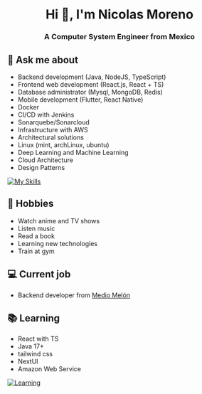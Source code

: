 <h1 align="center">Hi 👋, I'm Nicolas Moreno</h1>
<h3 align="center">A Computer System Engineer from Mexico</h3>

## 💬 Ask me about
- Backend development (Java, NodeJS, TypeScript)
- Frontend web development (React.js, React + TS)
- Database administrator (Mysql, MongoDB, Redis)
- Mobile development (Flutter, React Native)
- Docker
- CI/CD with Jenkins
- Sonarquebe/Sonarcloud
- Infrastructure with AWS
- Architectural solutions
- Linux (mint, archLinux, ubuntu)
- Deep Learning and Machine Learning
- Cloud Architecture
- Design Patterns

[![My Skills](https://skillicons.dev/icons?i=java,spring,gradle,maven,nodejs,express,git,ts,react,vite,tailwind,mysql,mongodb,redis,docker,jenkins,aws,linux,bash,mint,arch,ubuntu,vscode,idea,firebase,elasticsearch&perline=6)](https://skillicons.dev)

## 📅 Hobbies
- Watch anime and TV shows
- Listen music
- Read a book
- Learning new technologies
- Train at gym

## 💻 Current job
- Backend developer from [Medio Melón ](https://www.mediomelon.mx/es)

<!-- ## 💻 Current projects
- viajin [WIP] - Side project
- budget [WIP] - Side project
- todo [WIP] - Side project -->

## 📚 Learning
- React with TS 
- Java 17+
- tailwind css
- NextUI
- Amazon Web Service

[![Learning](https://skillicons.dev/icons?i=java,tailwind,css,aws&perline=6)](https://skillicons.dev)


<!-- ## 🎵 Spotify status

<a href="https://jvillegasd-spotify.vercel.app/api/song/?opened">
  <img src="https://jvillegasd-spotify.vercel.app/api/song" width="341" height="571" alt="Now Playing">
</a> -->

